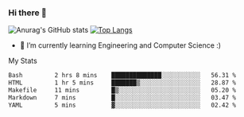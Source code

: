 ### Hi there 👋

![Anurag's GitHub stats](https://github-readme-stats.vercel.app/api?username=MatteoIorio11&show_icons=true&theme=dark) 
[![Top Langs](https://github-readme-stats.vercel.app/api/top-langs/?username=MatteoIorio11&theme=dark)](https://github.com/MatteoIorio11/github-readme-stats)

- 🌱 I’m currently learning Engineering and Computer Science :)

<!--
**MatteoIorio11/MatteoIorio11** is a ✨ _special_ ✨ repository because its `README.md` (this file) appears on your GitHub profile.

Here are some ideas to get you started:

- 🔭 I’m currently working on ...
- 🌱 I’m currently learning ...
- 👯 I’m looking to collaborate on ...
- 🤔 I’m looking for help with ...
- 💬 Ask me about ...
- 📫 How to reach me: ...
- 😄 Pronouns: ...
- ⚡ Fun fact: ...
-->
My Stats
<!--START_SECTION:waka-->

```txt
Bash         2 hrs 8 mins    ██████████████░░░░░░░░░░░   56.31 %
HTML         1 hr 5 mins     ███████▒░░░░░░░░░░░░░░░░░   28.87 %
Makefile     11 mins         █▒░░░░░░░░░░░░░░░░░░░░░░░   05.20 %
Markdown     7 mins          █░░░░░░░░░░░░░░░░░░░░░░░░   03.47 %
YAML         5 mins          ▓░░░░░░░░░░░░░░░░░░░░░░░░   02.42 %
```

<!--END_SECTION:waka-->

